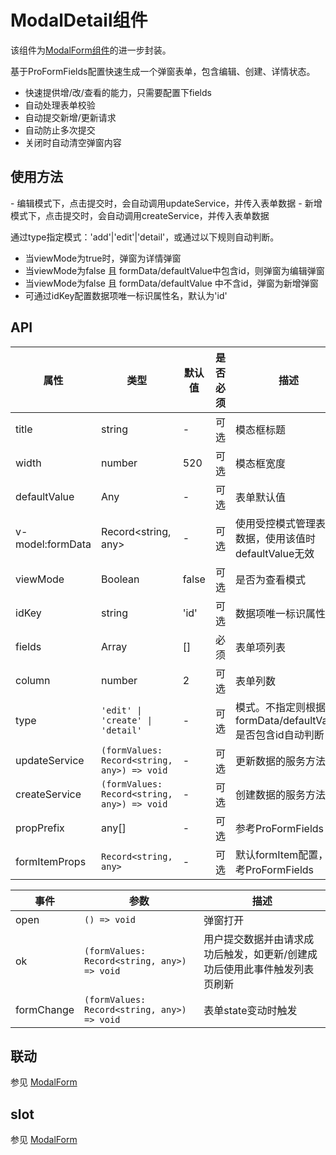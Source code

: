 # ModalDetail组件
该组件为[ModalForm组件](./ModalForm.md)的进一步封装。

基于ProFormFields配置快速生成一个弹窗表单，包含编辑、创建、详情状态。
- 快速提供增/改/查看的能力，只需要配置下fields
- 自动处理表单校验
- 自动提交新增/更新请求
- 自动防止多次提交
- 关闭时自动清空弹窗内容

<script setup>
  import demo1 from '@/components/ModalDetail/demos/demo1.vue'
  import demo1Code from '@/components/ModalDetail/demos/demo1.vue?raw'
</script>

## 使用方法
<demo :comp="demo1" :code="demo1Code" title="基础用法" />
- 编辑模式下，点击提交时，会自动调用updateService，并传入表单数据
- 新增模式下，点击提交时，会自动调用createService，并传入表单数据

通过type指定模式：'add'|'edit'|'detail'，或通过以下规则自动判断。
- 当viewMode为true时，弹窗为详情弹窗
- 当viewMode为false 且 formData/defaultValue中包含id，则弹窗为编辑弹窗
- 当viewMode为false 且 formData/defaultValue 中不含id，弹窗为新增弹窗
- 可通过idKey配置数据项唯一标识属性名，默认为'id'

## API

| 属性             | 类型                                        | 默认值 | 是否必须 | 描述                                                       |
| ---------------- | ------------------------------------------- | ------ | -------- | ---------------------------------------------------------- |
| title            | string                                      | -      | 可选     | 模态框标题                                                 |
| width            | number                                      | 520    | 可选     | 模态框宽度                                                 |
| defaultValue     | Any                                         | -      | 可选     | 表单默认值                                                 |
| v-model:formData | Record<string, any>                         | -      | 可选     | 使用受控模式管理表单数据，使用该值时defaultValue无效       |
| viewMode         | Boolean                                     | false  | 可选     | 是否为查看模式                                             |
| idKey            | string                                      | 'id'   | 可选     | 数据项唯一标识属性名                                       |
| fields           | Array                                       | []     | 必须     | 表单项列表                                                 |
| column           | number                                      | 2      | 可选     | 表单列数                                                   |
| type             | `'edit' \| 'create' \| 'detail'`            | -      | 可选     | 模式。不指定则根据formData/defaultValue 是否包含id自动判断 |
| updateService    | `(formValues: Record<string, any>) => void` | -      | 可选     | 更新数据的服务方法                                         |
| createService    | `(formValues: Record<string, any>) => void` | -      | 可选     | 创建数据的服务方法                                         |
| propPrefix       | any[]                                       | -      | 可选     | 参考ProFormFields                                          |
| formItemProps    | `Record<string, any>`                       | -      | 可选     | 默认formItem配置，参考ProFormFields                        |

| 事件       | 参数                                        | 描述                                                                      |
| ---------- | ------------------------------------------- | ------------------------------------------------------------------------- |
| open       | `() => void`                                | 弹窗打开                                                                  |
| ok         | `(formValues: Record<string, any>) => void` | 用户提交数据并由请求成功后触发，如更新/创建成功后使用此事件触发列表页刷新 |
| formChange | `(formValues: Record<string, any>) => void` | 表单state变动时触发                                                       |

## 联动
参见 [ModalForm](./ModalForm.md)

## slot
参见 [ModalForm](./ModalForm.md)
